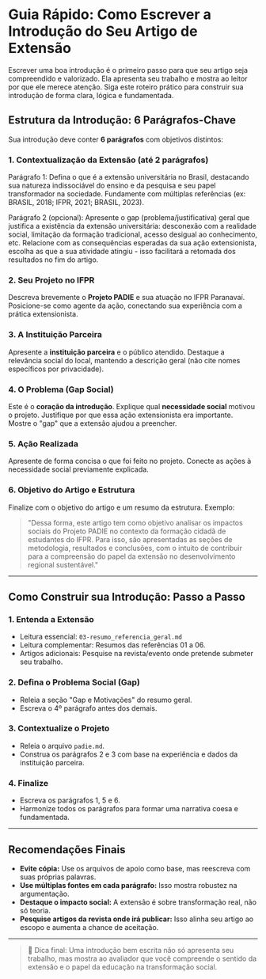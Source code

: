 # Guia Rápido: Como Escrever a Introdução do Seu Artigo de Extensão

Escrever uma boa introdução é o primeiro passo para que seu artigo seja compreendido e valorizado. Ela apresenta seu trabalho e mostra ao leitor por que ele merece atenção. Siga este roteiro prático para construir sua introdução de forma clara, lógica e fundamentada.

## Estrutura da Introdução: 6 Parágrafos-Chave

Sua introdução deve conter **6 parágrafos** com objetivos distintos:

### 1. Contextualização da Extensão (até 2 parágrafos)
Parágrafo 1: Defina o que é a extensão universitária no Brasil, destacando sua natureza indissociável do ensino e da pesquisa e seu papel transformador na sociedade. Fundamente com múltiplas referências (ex: BRASIL, 2018; IFPR, 2021; BRASIL, 2023).

Parágrafo 2 (opcional): Apresente o gap (problema/justificativa) geral que justifica a existência da extensão universitária: desconexão com a realidade social, limitação da formação tradicional, acesso desigual ao conhecimento, etc. Relacione com as consequências esperadas da sua ação extensionista, escolha as que a sua atividade atingiu - isso facilitará a retomada dos resultados no fim do artigo.

### 2. Seu Projeto no IFPR
Descreva brevemente o **Projeto PADIE** e sua atuação no IFPR Paranavaí. Posicione-se como agente da ação, conectando sua experiência com a prática extensionista.

### 3. A Instituição Parceira
Apresente a **instituição parceira** e o público atendido. Destaque a relevância social do local, mantendo a descrição geral (não cite nomes específicos por privacidade).

### 4. O Problema (Gap Social)
Este é o **coração da introdução**. Explique qual **necessidade social** motivou o projeto. Justifique por que essa ação extensionista era importante. Mostre o "gap" que a extensão ajudou a preencher.

### 5. Ação Realizada
Apresente de forma concisa o que foi feito no projeto. Conecte as ações à necessidade social previamente explicada.

### 6. Objetivo do Artigo e Estrutura
Finalize com o objetivo do artigo e um resumo da estrutura. Exemplo:

> "Dessa forma, este artigo tem como objetivo analisar os impactos sociais do Projeto PADIE no contexto da formação cidadã de estudantes do IFPR. Para isso, são apresentadas as seções de metodologia, resultados e conclusões, com o intuito de contribuir para a compreensão do papel da extensão no desenvolvimento regional sustentável."

---

## Como Construir sua Introdução: Passo a Passo

### 1. Entenda a Extensão
- Leitura essencial: `03-resumo_referencia_geral.md`
- Leitura complementar: Resumos das referências 01 a 06.
- Artigos adicionais: Pesquise na revista/evento onde pretende submeter seu trabalho.

### 2. Defina o Problema Social (Gap)
- Releia a seção "Gap e Motivações" do resumo geral.
- Escreva o 4º parágrafo antes dos demais.

### 3. Contextualize o Projeto
- Releia o arquivo `padie.md`.
- Construa os parágrafos 2 e 3 com base na experiência e dados da instituição parceira.

### 4. Finalize
- Escreva os parágrafos 1, 5 e 6.
- Harmonize todos os parágrafos para formar uma narrativa coesa e fundamentada.

---

## Recomendações Finais

- **Evite cópia:** Use os arquivos de apoio como base, mas reescreva com suas próprias palavras.
- **Use múltiplas fontes em cada parágrafo:** Isso mostra robustez na argumentação.
- **Destaque o impacto social:** A extensão é sobre transformação real, não só teoria.
- **Pesquise artigos da revista onde irá publicar:** Isso alinha seu artigo ao escopo e aumenta a chance de aceitação.

---

> 📌 Dica final: Uma introdução bem escrita não só apresenta seu trabalho, mas mostra ao avaliador que você compreende o sentido da extensão e o papel da educação na transformação social.


